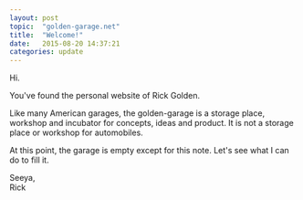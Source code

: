 ```yaml
---
layout: post
topic:  "golden-garage.net"
title:  "Welcome!"
date:   2015-08-20 14:37:21
categories: update
---
```

Hi.

You've found the personal website of Rick Golden.

Like many American garages, the golden-garage is a storage place, workshop and incubator for concepts, ideas and
product. It is not a storage place or workshop for automobiles.

At this point, the garage is empty except for this note. Let's see what I can do to fill it.

Seeya, <br>
Rick

